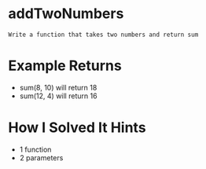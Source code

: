 # addTwoNumbers
    Write a function that takes two numbers and return sum
# Example Returns
* sum(8, 10) will return 18
* sum(12, 4) will return 16
# How I Solved It Hints
* 1 function
* 2 parameters